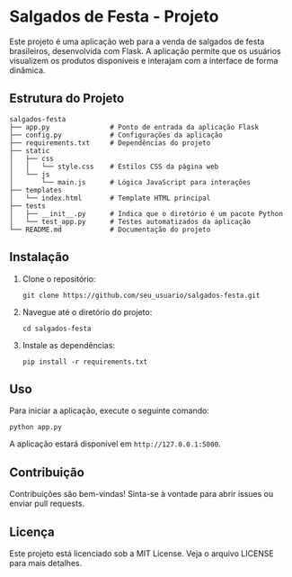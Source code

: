 # Salgados de Festa - Projeto

Este projeto é uma aplicação web para a venda de salgados de festa brasileiros, desenvolvida com Flask. A aplicação permite que os usuários visualizem os produtos disponíveis e interajam com a interface de forma dinâmica.

## Estrutura do Projeto

```
salgados-festa
├── app.py               # Ponto de entrada da aplicação Flask
├── config.py            # Configurações da aplicação
├── requirements.txt     # Dependências do projeto
├── static
│   ├── css
│   │   └── style.css    # Estilos CSS da página web
│   └── js
│       └── main.js      # Lógica JavaScript para interações
├── templates
│   └── index.html       # Template HTML principal
├── tests
│   ├── __init__.py      # Indica que o diretório é um pacote Python
│   └── test_app.py      # Testes automatizados da aplicação
└── README.md            # Documentação do projeto
```

## Instalação

1. Clone o repositório:
   ```
   git clone https://github.com/seu_usuario/salgados-festa.git
   ```
2. Navegue até o diretório do projeto:
   ```
   cd salgados-festa
   ```
3. Instale as dependências:
   ```
   pip install -r requirements.txt
   ```

## Uso

Para iniciar a aplicação, execute o seguinte comando:
```
python app.py
```
A aplicação estará disponível em `http://127.0.0.1:5000`.

## Contribuição

Contribuições são bem-vindas! Sinta-se à vontade para abrir issues ou enviar pull requests.

## Licença

Este projeto está licenciado sob a MIT License. Veja o arquivo LICENSE para mais detalhes.